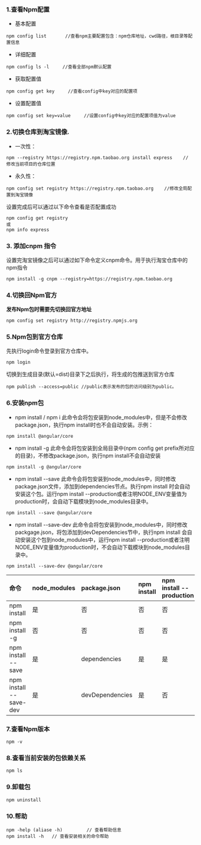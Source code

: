 ### 1.查看Npm配置

- 基本配置

```
npm config list       //查看npm主要配置包含：npm仓库地址，cwd路径，根目录等配置信息
```

- 详细配置

```
npm config ls -l     //查看全部npm默认配置
```

- 获取配置值

```
npm config get key     //查看config中key对应的配置项
```

- 设置配置值

```
npm config set key=value     //设置config中key对应的配置项值为value
```

### 2.切换仓库到淘宝镜像.

- 一次性：

```
npm --registry https://registry.npm.taobao.org install express    // 修改当前项目的仓库位置
```

- 永久性：

```
npm config set registry https://registry.npm.taobao.org    //修改全局配置到淘宝镜像
```

设置完成后可以通过以下命令查看是否配置成功

```
npm config get registry
或 
npm info express
```

### 3. 添加cnpm 指令

设置完淘宝镜像之后可以通过如下命令定义cnpm命令。用于执行淘宝仓库中的npm指令

```
npm install -g cnpm --registry=https://registry.npm.taobao.org
```

### 4.切换回Npm官方

**发布Npm包时需要先切换回官方地址**

```
npm config set registry http://registry.npmjs.org 
```

### 5.Npm包到官方仓库

先执行login命令登录到官方仓库中。

```
npm login
```

切换到生成目录(默认=dist)目录下之后执行，将生成的包推送到官方仓库

```
npm publish --access=public //public表示发布的包的访问级别为public。
```

### 6.安装npm包

- npm install / npm i 
  此命令会将包安装到node_modules中，但是不会修改package.json，执行npm install时也不会自动安装。示例：

```
npm install @angular/core
```

- npm install -g
  此命令会将包安装到全局目录中(npm config get prefix所对应的目录)，不修改package.json，执行npm install不会自动安装

```
npm install -g @angular/core
```

- npm install --save
  此命令会将包安装到node_modules中，同时修改package.json文件，添加到dependencies节点。执行npm install 时会自动安装这个包。运行npm install --production或者注明NODE_ENV变量值为production时，会自动下载模块到node_modules目录中。

```
npm install --save @angular/core
```

- npm install --save-dev
  此命令会将包安装到node_modules中，同时修改packgage.json，将包添加到devDependencies节中，执行npm install 会自动安装这个包到node_modules中，运行npm install --production或者注明NODE_ENV变量值为production时，不会自动下载模块到node_modules目录中。

```
npm install --save-dev @angular/core
```

| 命令                   | node_modules | package.json    | npm install | npm install --production |
| :--------------------- | :----------- | :-------------- | :---------- | :----------------------- |
| npm install            | 是           | 否              | 否          | 否                       |
| npm install -g         | 否           | 否              | 否          | 否                       |
| npm install --save     | 是           | dependencies    | 是          | 是                       |
| npm install --save-dev | 是           | devDependencies | 是          | 否                       |

### 7.查看Npm版本

```
npm -v
```

### 8.查看当前安装的包依赖关系

```
npm ls
```

### 9.卸载包

```
npm uninstall
```

### 10.帮助

```
npm -help (aliase -h)         // 查看帮助信息
npm install -h   // 查看安装相关的命令帮助
```